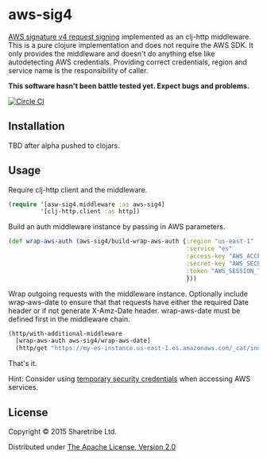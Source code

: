 # aws-sig4

[AWS signature v4 request signing](http://docs.aws.amazon.com/general/latest/gr/signature-version-4.html)
implemented as an clj-http middleware. This is a pure clojure
implementation and does not require the AWS SDK. It only provides the
middleware and doesn't do anything else like autodetecting AWS
credentials. Providing correct credentials, region and service name is
the responsibility of caller.

**This software hasn't been battle tested yet. Expect bugs and problems.**

[![Circle CI](https://circleci.com/gh/sharetribe/aws-sig4/tree/master.svg?style=svg&circle-token=6d2771f17145d2db88ce255afedc97965b9dca9a)](https://circleci.com/gh/sharetribe/aws-sig4/tree/master)

## Installation

TBD after alpha pushed to clojars.

## Usage

Require clj-http client and the middleware.

```clojure
(require '[asw-sig4.middleware :as aws-sig4]
         '[clj-http.client :as http])
```

Build an auth middleware instance by passing in AWS parameters.

```clojure
(def wrap-aws-auth (aws-sig4/build-wrap-aws-auth {:region "us-east-1"
                                                  :service "es"
                                                  :access-key "AWS_ACCESS_KEY"
                                                  :secret-key "AWS_SECRET_KEY"
                                                  :token "AWS_SESSION_TOKEN" ; optional
                                                  }))

```

Wrap outgoing requests with the middleware instance. Optionally
include wrap-aws-date to ensure that that requests have either the
required Date header or if not generate X-Amz-Date
header. wrap-aws-date must be defined first in the middleware chain.

```clojure
(http/with-additional-middleware
  [wrap-aws-auth aws-sig4/wrap-aws-date]
  (http/get "https://my-es-instance.us-east-1.es.amazonaws.com/_cat/indices"))
```

That's it.

Hint: Consider using
[temporary security credentials](http://docs.aws.amazon.com/IAM/latest/UserGuide/id_credentials_temp_use-resources.html#RequestWithSTS)
when accessing AWS services.

## License

Copyright © 2015 Sharetribe Ltd.

Distributed under [The Apache License, Version 2.0](http://www.apache.org/licenses/LICENSE-2.0)
